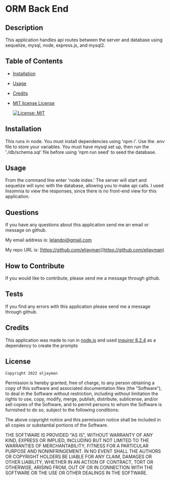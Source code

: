 
# ORM Back End

## Description
This application handles api routes between the server and database using sequelize, mysql, node, express.js, and mysql2.

## Table of Contents 
- [Installation](#installation)
- [Usage](#usage)
- [Credits](#credits)
- [MIT license License](#license)


    [![License: MIT](https://img.shields.io/badge/License-MIT-yellow.svg)](https://opensource.org/licenses/MIT)

## Installation
This runs in node.  You must install dependencies using 'npm i'. Use the .env file to store your variables.  You must have mysql set up, then run the './db/schema.sql' file before using 'npm run seed' to seed the database.

## Usage
From the command line enter 'node index.'  The server will start and sequelize will sync with the database, allowing you to make api calls.  I used Insomnia to view the responses, since there is no front-end view for this application.

## Questions

If you have any questions about this application send me an email or message on github.

My email address is:  [lelandoj@gmail.com](mailto:lelandoj@gmail.com)

My repo URL is: [https://github.com/eljayman](https://github.com/eljayman)

## How to Contribute
If you would like to contribute, please send me a message through github.

## Tests
If you find any errors with this application please send me a message through github.

## Credits

This application was made to run in [node.js](https://nodejs.org/) and used [inquirer 8.2.4](https://github.com/SBoudrias/Inquirer.js#readme) as a dependency to create the prompts

## License


    Copyright 2022 eljayman

Permission is hereby granted, free of charge, to any person obtaining a copy of this software and associated documentation files (the "Software"), to deal in the Software without restriction, including without limitation the rights to use, copy, modify, merge, publish, distribute, sublicense, and/or sell copies of the Software, and to permit persons to whom the Software is furnished to do so, subject to the following conditions:

The above copyright notice and this permission notice shall be included in all copies or substantial portions of the Software.

THE SOFTWARE IS PROVIDED "AS IS", WITHOUT WARRANTY OF ANY KIND, EXPRESS OR IMPLIED, INCLUDING BUT NOT LIMITED TO THE WARRANTIES OF MERCHANTABILITY, FITNESS FOR A PARTICULAR PURPOSE AND NONINFRINGEMENT. IN NO EVENT SHALL THE AUTHORS OR COPYRIGHT HOLDERS BE LIABLE FOR ANY CLAIM, DAMAGES OR OTHER LIABILITY, WHETHER IN AN ACTION OF CONTRACT, TORT OR OTHERWISE, ARISING FROM, OUT OF OR IN CONNECTION WITH THE SOFTWARE OR THE USE OR OTHER DEALINGS IN THE SOFTWARE.
    

  